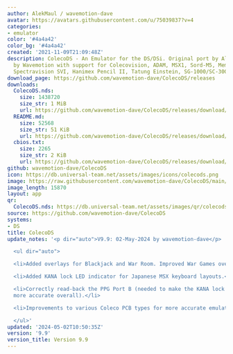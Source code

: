 ```yaml
---
author: AlekMaul / wavemotion-dave
avatar: https://avatars.githubusercontent.com/u/75039837?v=4
categories:
- emulator
color: '#4a4a42'
color_bg: '#4a4a42'
created: '2021-11-09T21:09:48Z'
description: ColecoDS - An Emulator for the DS/DSi. Original port by Alekmaul. Phoenix-Edition
  by Wavemotion with support for Colecovision, ADAM, MSX1, Sord-M5, Memotech MTX,
  Spectravision SVI, Hanimex Pencil II, Tatung Einstein, SG-1000/SC-3000 and the Creativision.
download_page: https://github.com/wavemotion-dave/ColecoDS/releases
downloads:
  ColecoDS.nds:
    size: 1438720
    size_str: 1 MiB
    url: https://github.com/wavemotion-dave/ColecoDS/releases/download/9.9/ColecoDS.nds
  README.md:
    size: 52568
    size_str: 51 KiB
    url: https://github.com/wavemotion-dave/ColecoDS/releases/download/9.9/README.md
  cbios.txt:
    size: 2265
    size_str: 2 KiB
    url: https://github.com/wavemotion-dave/ColecoDS/releases/download/9.9/cbios.txt
github: wavemotion-dave/ColecoDS
icon: https://db.universal-team.net/assets/images/icons/colecods.png
image: https://raw.githubusercontent.com/wavemotion-dave/ColecoDS/main/arm9/gfx_data/pdev_tbg0.png
image_length: 15870
layout: app
qr:
  ColecoDS.nds: https://db.universal-team.net/assets/images/qr/colecods-nds.png
source: https://github.com/wavemotion-dave/ColecoDS
systems:
- DS
title: ColecoDS
update_notes: '<p dir="auto">V9.9: 02-May-2024 by wavemotion-dave</p>

  <ul dir="auto">

  <li>Added overlays for Blackjack and War Room. Improved War Games overlay.</li>

  <li>Added KANA lock LED indicator for Japanese MSX keyboard layouts.</li>

  <li>Correctly read-back the PPG Port B (needed to make the KANA lock work but is
  more accurate overall).</li>

  <li>Improvements to various Coleco PCB types for more accurate emulation.</li>

  </ul>'
updated: '2024-05-02T10:50:35Z'
version: '9.9'
version_title: Version 9.9
---
```

